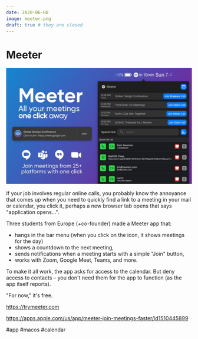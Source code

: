 ```yaml
---
date: 2020-06-08
image: meeter.png
draft: true # they are closed
---
```


# Meeter

![Meeter promo](meeter.jpeg "Meeter promo")

If your job involves regular online calls, you probably know the annoyance that comes up when you need to quickly find a link to a meeting in your mail or calendar, you click it, perhaps a new browser tab opens that says "application opens...".

Three students from Europe (+co-founder) made a Meeter app that:

* hangs in the bar menu (when you click on the icon, it shows meetings for the day)
* shows a countdown to the next meeting,
* sends notifications when a meeting starts with a simple "Join" button,
* works with Zoom, Google Meet, Teams, and more.

To make it all work, the app asks for access to the calendar.
But deny access to contacts – you don't need them for the app to function (as the app itself reports).

"For now," it's free.

https://trymeeter.com

https://apps.apple.com/us/app/meeter-join-meetings-faster/id1510445899

#app #macos #calendar
